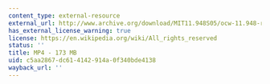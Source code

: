 ```yaml
---
content_type: external-resource
external_url: http://www.archive.org/download/MIT11.948S05/ocw-11.948-rebuilding-iraq-25apr2005-220k.mp4
has_external_license_warning: true
license: https://en.wikipedia.org/wiki/All_rights_reserved
status: ''
title: MP4 - 173 MB
uid: c5aa2867-dc61-4142-914a-0f340bde4138
wayback_url: ''
---
```

